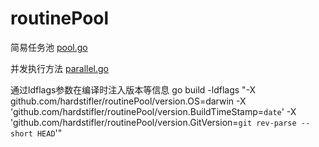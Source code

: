 # routinePool
简易任务池 [pool.go](https://github.com/hardstifler/routinePool/edit/main/routonPool.go)  

并发执行方法 [parallel.go](https://github.com/hardstifler/routinePool/edit/main/parallel.go)

通过ldflags参数在编译时注入版本等信息
go build -ldflags "-X github.com/hardstifler/routinePool/version.OS=darwin -X 'github.com/hardstifler/routinePool/version.BuildTimeStamp=`date`' -X 'github.com/hardstifler/routinePool/version.GitVersion=`git rev-parse --short HEAD`'"
